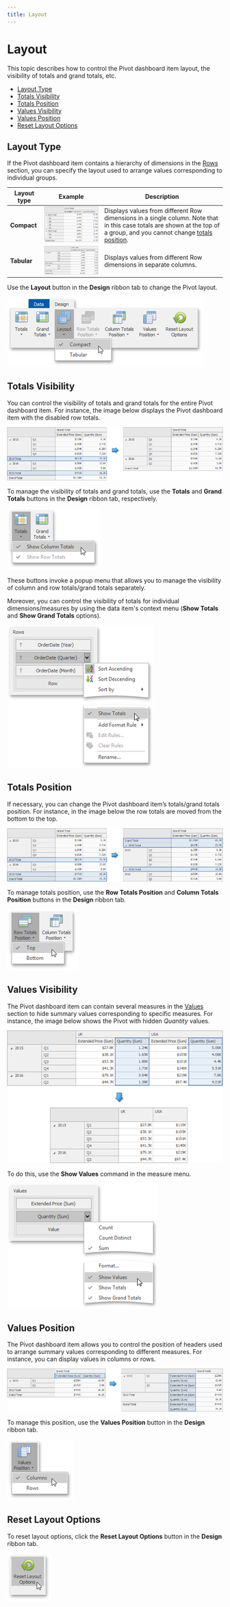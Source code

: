 ```yaml
---
title: Layout
---
```

# Layout
This topic describes how to control the Pivot dashboard item layout, the visibility of totals and grand totals, etc.
* [Layout Type](#layouttype)
* [Totals Visibility](#totalsvisibility)
* [Totals Position](#totalsposition)
* [Values Visibility](#valuesvisibility)
* [Values Position](#valuesposition)
* [Reset Layout Options](#resetlayout)

## <a name="layouttype"/>Layout Type
If the Pivot dashboard item contains a hierarchy of dimensions in the [Rows](providing-data.md) section, you can specify the layout used to arrange values corresponding to individual groups.

| Layout type | Example | Description |
|---|---|---|
| **Compact** | ![Pivot_CompactLayout](../../../../images/img127490.png) | Displays values from different Row dimensions in a single column. Note that in this case totals are shown at the top of a group, and you cannot change [totals position](#totalsposition). |
| **Tabular** | ![Pivot_TabularLayout](../../../../images/img127491.png) | Displays values from different Row dimensions in separate columns. |

Use the **Layout** button in the **Design** ribbon tab to change the Pivot layout.

![Pivot_LayoutButtonRibbon](../../../../images/img128425.png)

## <a name="totalsvisibility"/>Totals Visibility
You can control the visibility of totals and grand totals for the entire Pivot dashboard item. For instance, the image below displays the Pivot dashboard item with the disabled row totals.

![Pivot_DisableRowTotals_Example](../../../../images/img127500.png)

To manage the visibility of totals and grand totals, use the **Totals** and **Grand Totals** buttons in the **Design** ribbon tab, respectively.

![Pivot_TotalsVisibilityRibbon](../../../../images/img128426.png)

These buttons invoke a popup menu that allows you to manage the visibility of column and row totals/grand totals separately.

Moreover, you can control the visibility of totals for individual dimensions/measures by using the data item's context menu (**Show Totals** and **Show Grand Totals** options).

![Pivot_ShowTotals_DataItemMenu](../../../../images/img127503.png)

## <a name="totalsposition"/>Totals Position
If necessary, you can change the Pivot dashboard item’s totals/grand totals position. For instance, in the image below the row totals are moved from the bottom to the top.

![Pivot_RowTotals_Bottom_Top](../../../../images/img127504.png)

To manage totals position, use the **Row Totals Position** and **Column Totals Position** buttons in the **Design** ribbon tab.

![Pivot_TotalsPositionRibbon](../../../../images/img128427.png)

## <a name="valuesvisibility"/>Values Visibility
The Pivot dashboard item can contain several measures in the [Values](providing-data.md) section to hide summary values corresponding to specific measures. For instance, the image below shows the Pivot with hidden _Quantity_ values.

![Pivot_ValuesVisibility](../../../../images/img127507.png)

To do this, use the **Show Values** command in the measure menu.

![Pivot_ValuesVisibility_Menu](../../../../images/img127508.png)

## <a name="valuesposition"/>Values Position
The Pivot dashboard item allows you to control the position of headers used to arrange summary values corresponding to different measures. For instance, you can display values in columns or rows.

![Pivot_ValuesPosition](../../../../images/img127505.png)

To manage this position, use the **Values Position** button in the **Design** ribbon tab.

![Pivot_ValuesPositionRibbon](../../../../images/img128428.png)

## <a name="resetlayout"/>Reset Layout Options
To reset layout options, click the **Reset Layout Options** button in the **Design** ribbon tab.

![Pivot_ResetLayoutOptionsRibbon](../../../../images/img128429.png)